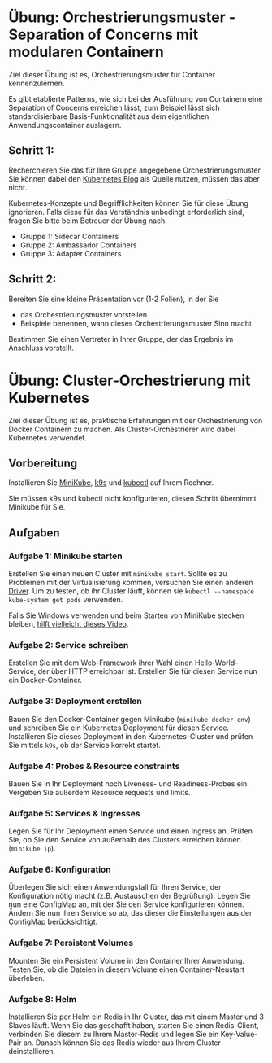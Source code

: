 # Übung: Orchestrierungsmuster - Separation of Concerns mit modularen Containern

Ziel dieser Übung ist es, Orchestrierungsmuster für Container kennenzulernen.

Es gibt etablierte Patterns, wie sich bei der Ausführung von Containern
 eine Separation of Concerns erreichen lässt, zum Beispiel lässt sich standardisierbare
 Basis-Funktionalität aus dem eigentlichen Anwendungscontainer auslagern.
 
## Schritt 1: 
Recherchieren Sie das für Ihre Gruppe angegebene Orchestrierungsmuster.
Sie können dabei den [Kubernetes Blog](https://kubernetes.io/blog/2015/06/the-distributed-system-toolkit-patterns/)
als Quelle nutzen, müssen das aber nicht.

Kubernetes-Konzepte und Begrifflichkeiten können Sie für diese Übung ignorieren.
Falls diese für das Verständnis unbedingt erforderlich sind,
 fragen Sie bitte beim Betreuer der Übung nach.

* Gruppe 1: Sidecar Containers
* Gruppe 2: Ambassador Containers
* Gruppe 3: Adapter Containers

## Schritt 2: 
Bereiten Sie eine kleine Präsentation vor (1-2 Folien), in der Sie
* das Orchestrierungsmuster vorstellen
* Beispiele benennen, wann dieses Orchestrierungsmuster Sinn macht

Bestimmen Sie einen Vertreter in Ihrer Gruppe, der das Ergebnis im Anschluss vorstellt.

# Übung: Cluster-Orchestrierung mit Kubernetes

Ziel dieser Übung ist es, praktische Erfahrungen mit der Orchestrierung von Docker Containern zu machen. Als Cluster-Orchestrierer wird dabei Kubernetes verwendet.

## Vorbereitung

Installieren Sie [MiniKube](https://kubernetes.io/de/docs/setup/minikube/), [k9s](https://k9scli.io/topics/install/) und [kubectl](https://kubernetes.io/de/docs/tasks/tools/install-kubectl/) auf Ihrem Rechner.

Sie müssen k9s und kubectl nicht konfigurieren, diesen Schritt übernimmt Minikube für Sie.

## Aufgaben

### Aufgabe 1: Minikube starten

Erstellen Sie einen neuen Cluster mit `minikube start`. Sollte es zu Problemen mit der Virtualisierung kommen, versuchen Sie einen anderen [Driver](https://minikube.sigs.k8s.io/docs/drivers/). Um zu testen, ob ihr
Cluster läuft, können sie `kubectl --namespace kube-system get pods` verwenden.

Falls Sie Windows verwenden und beim Starten von MiniKube stecken bleiben, [hilft vielleicht dieses Video](https://www.youtube.com/watch?v=u5Rx05r49tU).

### Aufgabe 2: Service schreiben

Erstellen Sie mit dem Web-Framework ihrer Wahl einen Hello-World-Service, der über HTTP erreichbar ist. Erstellen Sie für diesen Service nun ein Docker-Container.

### Aufgabe 3: Deployment erstellen

Bauen Sie den Docker-Container gegen Minikube (`minikube docker-env`) und schreiben Sie ein Kubernetes Deployment für diesen Service. Installieren Sie dieses Deployment in den Kubernetes-Cluster und prüfen Sie mittels
`k9s`, ob der Service korrekt startet.

### Aufgabe 4: Probes & Resource constraints

Bauen Sie in Ihr Deployment noch Liveness- und Readiness-Probes ein. Vergeben Sie außerdem Resource requests und limits.

### Aufgabe 5: Services & Ingresses

Legen Sie für Ihr Deployment einen Service und einen Ingress an. Prüfen Sie, ob Sie den Service von außerhalb des Clusters erreichen können (`minikube ip`).

### Aufgabe 6: Konfiguration

Überlegen Sie sich einen Anwendungsfall für Ihren Service, der Konfiguration nötig macht (z.B. Austauschen der Begrüßung). Legen Sie nun eine ConfigMap an, mit der Sie den Service konfigurieren können.
Ändern Sie nun Ihren Service so ab, das dieser die Einstellungen aus der ConfigMap berücksichtigt.

### Aufgabe 7: Persistent Volumes

Mounten Sie ein Persistent Volume in den Container Ihrer Anwendung. Testen Sie, ob die Dateien in diesem Volume einen Container-Neustart überleben.

### Aufgabe 8: Helm

Installieren Sie per Helm ein Redis in Ihr Cluster, das mit einem Master und 3 Slaves läuft. Wenn Sie das geschafft haben, starten Sie einen Redis-Client, verbinden Sie diesem zu Ihrem Master-Redis und legen Sie ein
Key-Value-Pair an. Danach können Sie das Redis wieder aus Ihrem Cluster deinstallieren.


